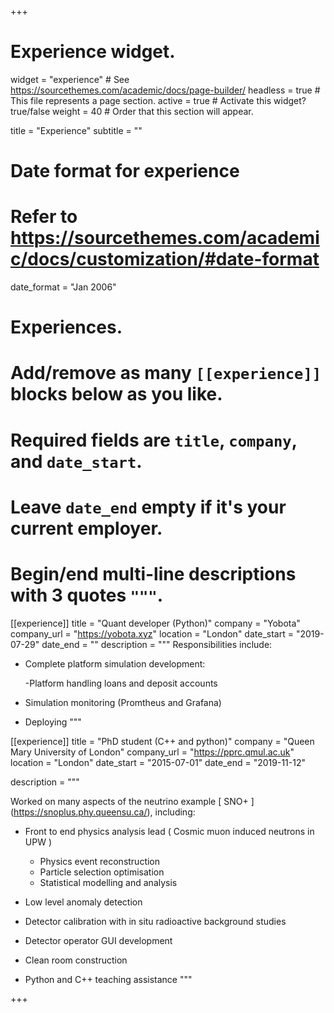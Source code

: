 +++
# Experience widget.
widget = "experience"  # See https://sourcethemes.com/academic/docs/page-builder/
headless = true  # This file represents a page section.
active = true  # Activate this widget? true/false
weight = 40  # Order that this section will appear.

title = "Experience"
subtitle = ""

# Date format for experience
#   Refer to https://sourcethemes.com/academic/docs/customization/#date-format
date_format = "Jan 2006"

# Experiences.
#   Add/remove as many `[[experience]]` blocks below as you like.
#   Required fields are `title`, `company`, and `date_start`.
#   Leave `date_end` empty if it's your current employer.
#   Begin/end multi-line descriptions with 3 quotes `"""`.
[[experience]]
  title = "Quant developer (Python)"
  company = "Yobota"
  company_url = "https://yobota.xyz"
  location = "London"
  date_start = "2019-07-29"
  date_end = ""
  description = """
  Responsibilities include:
  
  * Complete platform simulation development:

      -Platform handling loans and deposit accounts
  * Simulation monitoring (Promtheus and Grafana)
  * Deploying
  """

[[experience]]
  title = "PhD student (C++ and python)"
  company = "Queen Mary University of London"
  company_url = "https://pprc.qmul.ac.uk"
  location = "London"
  date_start = "2015-07-01"
  date_end = "2019-11-12"




description = """

Worked on many aspects of the neutrino example [ SNO+ ] (https://snoplus.phy.queensu.ca/), including: 

  - Front to end physics analysis lead ( Cosmic muon induced neutrons in UPW )

    - Physics event reconstruction
    - Particle selection optimisation
    - Statistical modelling and analysis
  - Low level anomaly detection
  - Detector calibration with in situ radioactive background studies
  - Detector operator GUI development
  - Clean room construction
  - Python and C++ teaching assistance
"""



+++
